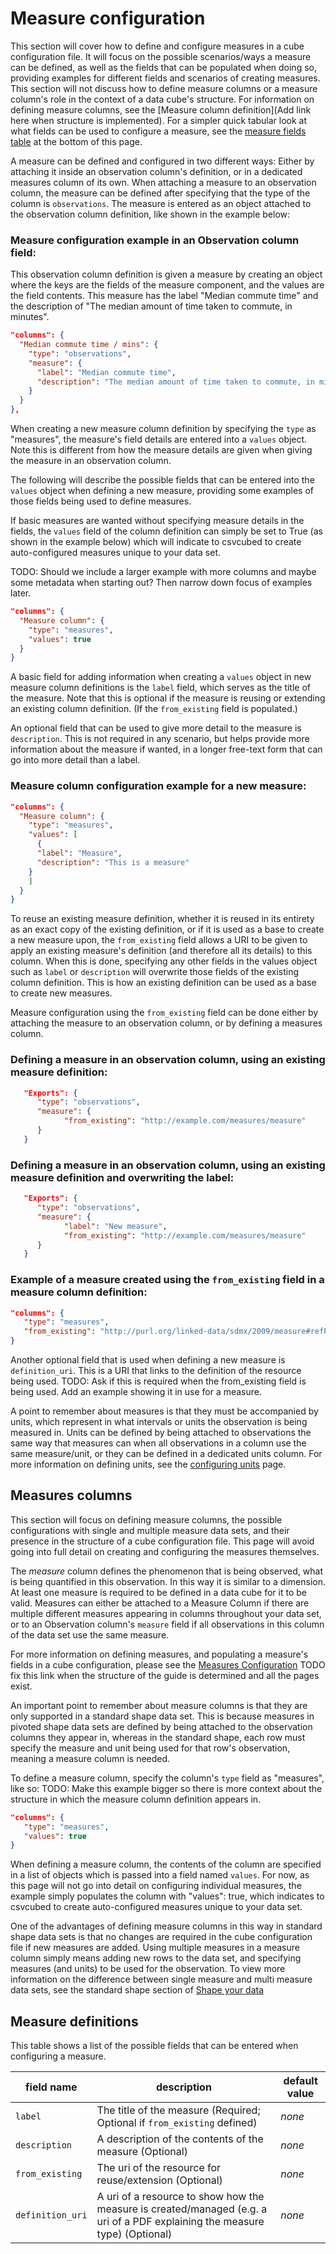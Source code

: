 # Measure configuration

This section will cover how to define and configure measures in a cube configuration file. It will focus on the possible scenarios/ways a measure can be defined, as well as the fields that can be populated when doing so, providing examples for different fields and scenarios of creating measures. This section will not discuss how to define measure columns or a measure column's role in the context of a data cube's structure. For information on defining measure columns, see the [Measure column definition](Add link here when structure is implemented). For a simpler quick tabular look at what fields can be used to configure a measure, see the [measure fields table](TODO) at the bottom of this page.

A measure can be defined and configured in two different ways: Either by attaching it inside an observation column's definition, or in a dedicated measures column of its own. When attaching a measure to an observation column, the measure can be defined after specifying that the type of the column is `observations`. The measure is entered as an object attached to the observation column definition, like shown in the example below:

### Measure configuration example in an Observation column field:

This observation column definition is given a measure by creating an object where the keys are the fields of the measure component, and the values are the field contents. This measure has the label "Median commute time" and the description of "The median amount of time taken to commute, in minutes".

```json
"columns": {
  "Median commute time / mins": {
    "type": "observations",
    "measure": {
      "label": "Median commute time",
      "description": "The median amount of time taken to commute, in minutes"
    }
  }
},
```

When creating a new measure column definition by specifying the `type` as "measures", the measure's field details are entered into a `values` object. Note this is different from how the measure details are given when giving the measure in an observation column.

The following will describe the possible fields that can be entered into the `values` object when defining a new measure, providing some examples of those fields being used to define measures.

If basic measures are wanted without specifying measure details in the fields, the `values` field of the column definition can simply be set to True (as shown in the example below) which will indicate to csvcubed to create auto-configured measures unique to your data set.

TODO: Should we include a larger example with more columns and maybe some metadata when starting out? Then narrow down focus of examples later.
```json
"columns": {
  "Measure column": {
    "type": "measures",
    "values": true
  }
}
```

A basic field for adding information when creating a `values` object in new measure column definitions is the `label` field, which serves as the title of the measure. Note that this is optional if the measure is reusing or extending an existing column definition. (If the `from_existing` field is populated.)

An optional field that can be used to give more detail to the measure is `description`. This is not required in any scenario, but helps provide more information about the measure if wanted, in a longer free-text form that can go into more detail than a label.

### Measure column configuration example for a new measure:

```json
"columns": {
  "Measure column": {
    "type": "measures",
    "values": [
      {
      "label": "Measure",
      "description": "This is a measure"
    }
    ]
  }
}
```

To reuse an existing measure definition, whether it is reused in its entirety as an exact copy of the existing definition, or if it is used as a base to create a new measure upon, the `from_existing` field allows a URI to be given to apply an existing measure's definition (and therefore all its details) to this column. When this is done, specifying any other fields in the values object such as `label` or `description` will overwrite those fields of the existing column definition. This is how an existing definition can be used as a base to create new measures.

Measure configuration using the `from_existing` field can be done either by attaching the measure to an observation column, or by defining a measures column.

### Defining a measure in an observation column, using an existing measure definition:
```json
   "Exports": {
      "type": "observations",
      "measure": {
            "from_existing": "http://example.com/measures/measure"
      }
   }
```

### Defining a measure in an observation column, using an existing measure definition and overwriting the label:
```json
   "Exports": {
      "type": "observations",
      "measure": {
            "label": "New measure",
            "from_existing": "http://example.com/measures/measure"
      }
   }
```

### Example of a measure created using the `from_existing` field in a measure column definition:
```json
"columns": {
   "type": "measures",
   "from_existing": "http://purl.org/linked-data/sdmx/2009/measure#refPeriod"
}
```

Another optional field that is used when defining a new measure is `definition_uri`. This is a URI that links to the definition of the resource being used.
TODO: Ask if this is required when the from_existing field is being used. Add an example showing it in use for a measure.

A point to remember about measures is that they must be accompanied by units, which represent in what intervals or units the observation is being measured in. Units can be defined by being attached to observations the same way that measures can when all observations in a column use the same measure/unit, or they can be defined in a dedicated units column. For more information on defining units, see the [configuring units](./units.md) page.
## Measures columns

 This section will focus on defining measure columns, the possible configurations with single and multiple measure data sets, and their presence in the structure of a cube configuration file. This page will avoid going into full detail on creating and configuring the measures themselves.

The *measure* column defines the phenomenon that is being observed, what is being quantified in this observation. In this way it is similar to a dimension. At least one measure is required to be defined in a data cube for it to be valid. Measures can either be attached to a Measure Column if there are multiple different measures appearing in columns throughout your data set, or to an Observation column's `measure` field if all observations in this column of the data set use the same measure.

For more information on defining measures, and populating a measure's fields in a cube configuration, please see the [Measures Configuration](#measures-configuration) TODO fix this link when the structure of the guide is determined and all the pages exist.

An important point to remember about measure columns is that they are only supported in a standard shape data set. This is because measures in pivoted shape data sets are defined by being attached to the observation columns they appear in, whereas in the standard shape, each row must specify the measure and unit being used for that row's observation, meaning a measure column is needed.

To define a measure column, specify the column's `type` field as "measures", like so:
TODO: Make this example bigger so there is more context about the structure in which the measure column definition appears in.

```json
"columns": {
   "type": "measures",
   "values": true
}
```

When defining a measure column, the contents of the column are specified in a list of objects which is passed into a field named `values`. For now, as this page will not go into detail on configuring individual measures, the example simply populates the column with "values": true, which indicates to csvcubed to create auto-configured measures unique to your data set.

One of the advantages of defining measure columns in this way in standard shape data sets is that no changes are required in the cube configuration file if new measures are added. Using multiple measures in a measure column simply means adding new rows to the data set, and specifying measures (and units) to be used for the observation. To view more information on the difference between single measure and multi measure data sets, see the standard shape section of [Shape your data](../shape-data/standard-shape.md)

## Measure definitions

This table shows a list of the possible fields that can be entered when configuring a measure.

| **field name**   | **description**                                                                                                             | **default value** |
|------------------|-----------------------------------------------------------------------------------------------------------------------------|-------------------|
| `label`          | The title of the measure (Required; Optional if `from_existing` defined)                                                    | *none*            |
| `description`    | A description of the contents of the measure (Optional)                                                                     | *none*            |
| `from_existing`  | The uri of the resource for reuse/extension (Optional)                                                                      | *none*            |
| `definition_uri` | A uri of a resource to show how the measure is created/managed (e.g. a uri of a PDF explaining the measure type) (Optional) | *none*            |
